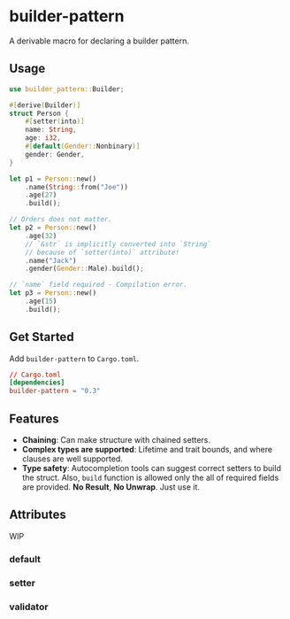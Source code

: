 # builder-pattern

A derivable macro for declaring a builder pattern.

## Usage

```rust
use builder_pattern::Builder;

#[derive(Builder)]
struct Person {
    #[setter(into)]
    name: String,
    age: i32,
    #[default(Gender::Nonbinary)]
    gender: Gender,
}

let p1 = Person::new()
    .name(String::from("Joe"))
    .age(27)
    .build();

// Orders does not matter.
let p2 = Person::new()
    .age(32)
    // `&str` is implicitly converted into `String`
    // because of `setter(into)` attribute!
    .name("Jack")
    .gender(Gender::Male).build();

// `name` field required - Compilation error.
let p3 = Person::new()
    .age(15)
    .build();
```

## Get Started

Add `builder-pattern` to `Cargo.toml`.

```toml
// Cargo.toml
[dependencies]
builder-pattern = "0.3"
```

## Features

- **Chaining**: Can make structure with chained setters.
- **Complex types are supported**: Lifetime and trait bounds, and where clauses are well supported.
- **Type safety**: Autocompletion tools can suggest correct setters to build the struct. Also, `build` function is allowed only the all of required fields are provided. **No Result**, **No Unwrap**. Just use it.

## Attributes

WIP

### default

### setter

### validator
